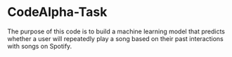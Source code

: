 # CodeAlpha-Task
The purpose of this code is to build a machine learning model that predicts whether a user will repeatedly play a song based on their past interactions with songs on Spotify.
